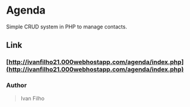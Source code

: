 # Agenda

Simple CRUD system in PHP to manage contacts.

## Link
### [http://ivanfilho21.000webhostapp.com/agenda/index.php](http://ivanfilho21.000webhostapp.com/agenda/index.php)

### Author
> Ivan Filho
